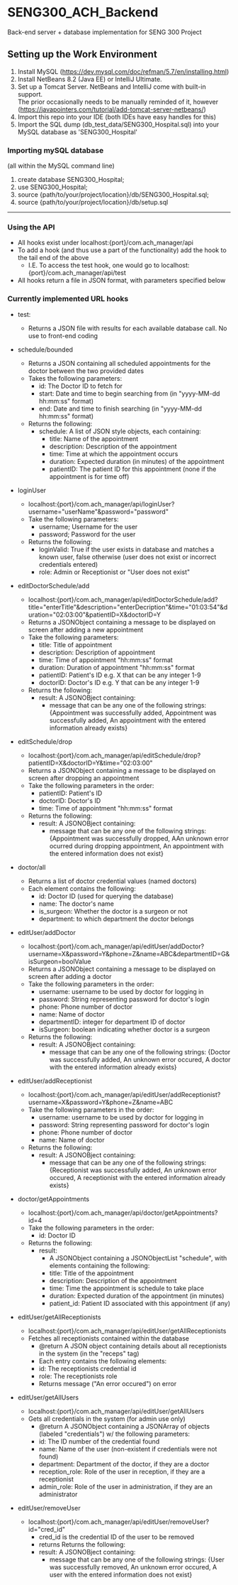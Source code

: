 # SENG300_ACH_Backend
Back-end server + database implementation for SENG 300 Project

## Setting up the Work Environment
1. Install MySQL (https://dev.mysql.com/doc/refman/5.7/en/installing.html)
2. Install NetBeans 8.2 (Java EE) or IntelliJ Ultimate.
3. Set up a Tomcat Server. NetBeans and IntelliJ come with built-in support.  
    The prior occasionally needs to be manually reminded of it, however (https://javapointers.com/tutorial/add-tomcat-server-netbeans/)<br />
4. Import this repo into your IDE (both IDEs have easy handles for this)
5. Import the SQL dump (db_test_data/SENG300_Hospital.sql) into your MySQL database as 'SENG300_Hospital'

### Importing mySQL database

(all within the MySQL command line)
1. create database SENG300_Hospital;
2. use SENG300_Hospital;
3. source {path/to/your/project/location}/db/SENG300_Hospital.sql;
4. source {path/to/your/project/location}/db/setup.sql
* * *
### Using the API
+ All hooks exist under localhost:{port}/com.ach_manager/api
+ To add a hook (and thus use a part of the functionality) add the hook to the tail end of the above
    - I.E. To access the test hook, one would go to localhost:{port}/com.ach_manager/api/test
+ All hooks return a file in JSON format, with parameters specified below
### Currently implemented URL hooks
+ test:
    - Returns a JSON file with results for each available database call. No use to front-end coding
+ schedule/bounded
    - Returns a JSON containing all scheduled appointments for the doctor between the two provided dates
    - Takes the following parameters:
        * id: The Doctor ID to fetch for
        * start: Date and time to begin searching from (in "yyyy-MM-dd hh:mm:ss" format)
        * end: Date and time to finish searching (in "yyyy-MM-dd hh:mm:ss" format)
    - Returns the following:
        * schedule: A list of JSON style objects, each containing:
            + title: Name of the appointment
            + description: Description of the appointment
            + time: Time at which the appointment occurs
            + duration: Expected duration (in minutes) of the appointment
            + patientID: The patient ID for this appointment (none if the appointment is for time off)
+ loginUser
    - localhost:{port}/com.ach_manager/api/loginUser?username="userName"&password="password"
    - Take the following parameters:
        * username; Username for the user
        * password; Password for the user
    - Returns the following:
        * loginValid: True if the user exists in database and matches a known user, false otherwise (user does not exist or incorrect credentials entered)
        * role: Admin or Receptionist or "User does not exist"
+ editDoctorSchedule/add
    - localhost:{port}/com.ach_manager/api/editDoctorSchedule/add?title="enterTitle"&description="enterDecription"&time="01:03:54"&duration="02:03:00"&patientID=X&doctorID=Y
    - Returns a JSONObject containing a message to be displayed on screen after adding a new appointment 
    - Take the following parameters:
        * title: Title of appointment
        * description: Description of appointment
        * time: Time of appointment "hh:mm:ss" format
        * duration: Duration of appointment "hh:mm:ss" format
        * patientID: Patient's ID e.g. X that can be any integer 1-9
        * doctorID: Doctor's ID e.g. Y that can be any integer 1-9
     - Returns the following:
        * result: A JSONOBject containing:
            + message that can be any one of the following strings: {Appointment was successfully added, Appointment was successfully added, An appointment with the entered information already exists}
+ editSchedule/drop
    - localhost:{port}/com.ach_manager/api/editSchedule/drop?patientID=X&doctorID=Y&time="02:03:00"
    - Returns a JSONObject containing a message to be displayed on screen after dropping an appointment 
    - Take the following parameters in the order:
        * patientID: Patient's ID
        * doctorID: Doctor's ID
        * time: Time of appointment "hh:mm:ss" format
     - Returns the following:
        * result: A JSONOBject containing:
            + message that can be any one of the following strings: {Appointment was successfully dropped, AAn unknown error ocurred during dropping appointment, An appointment with the entered information does not exist}        
+ doctor/all
    - Returns a list of doctor credential values (named doctors)
    - Each element contains the following:
        * id: Doctor ID (used for querying the database)
        * name: The doctor's name
        * is_surgeon: Whether the doctor is a surgeon or not
        * department: to which department the doctor belongs

+ editUser/addDoctor
    - localhost:{port}/com.ach_manager/api/editUser/addDoctor?username=X&password=Y&phone=Z&name=ABC&departmentID=G&isSurgeon=boolValue
    - Returns a JSONObject containing a message to be displayed on screen after adding a doctor 
    - Take the following parameters in the order:
        * username: username to be used by doctor for logging in
        * password: String representing password for doctor's login
        * phone: Phone number of doctor
        * name: Name of doctor
        * departmentID: integer for department ID of doctor
        * isSurgeon: boolean indicating whether doctor is a surgeon
     - Returns the following:
        * result: A JSONOBject containing:
            + message that can be any one of the following strings: {Doctor was successfully added, An unknown error occured, A doctor with the entered information already exists}
            
+ editUser/addReceptionist
    - localhost:{port}/com.ach_manager/api/editUser/addReceptionist?username=X&password=Y&phone=Z&name=ABC
    - Take the following parameters in the order:
        * username: username to be used by doctor for logging in
        * password: String representing password for doctor's login
        * phone: Phone number of doctor
        * name: Name of doctor
     - Returns the following:
        * result: A JSONOBject containing:
            + message that can be any one of the following strings: {Receptionist was successfully added, An unknown error occured, A receptionist with the entered information already exists}

+ doctor/getAppointments
    - localhost:{port}/com.ach_manager/api/doctor/getAppointments?id=4
    - Take the following parameters in the order:
        * id: Doctor ID
     - Returns the following:
        * result: 
            + A JSONObject containing a JSONObjectList "schedule", with elements containing the following:
            + title: Title of the appointment
            + description: Description of the appointment
            + time: Time the appointment is schedule to take place
            + duration: Expected duration of the appointment (in minutes)
            + patient_id: Patient ID associated with this appointment (if any)
            
+ editUser/getAllReceptionists
    - localhost:{port}/com.ach_manager/api/editUser/getAllReceptionists
    - Fetches all receptionists contained within the database
        * @return A JSON object containing details about all receptionists in the system (in the "receps" tag)
        *  Each entry contains the following elements:
        *  id: The receptionists credential id
        *  role: The receptionists role
        *  Returns message ("An  error occured") on error
        
+ editUser/getAllUsers
    - localhost:{port}/com.ach_manager/api/editUser/getAllUsers
    - Gets all credentials in the system (for admin use only)
        * @return A JSONObject containing a JSONArray of objects (labeled "credentials") w/ the following parameters:
        *  id: The ID number of the credential found
        *  name: Name of the user (non-existent if credentials were not found)
        *  department: Department of the doctor, if they are a doctor
        *  reception_role: Role of the user in reception, if they are a receptionist
        *  admin_role: Role of the user in administration, if they are an administrator

+ editUser/removeUser
    - localhost:{port}/com.ach_manager/api/editUser/removeUser?id="cred_id"
        * cred_id is the credential ID of the user to be removed
        * returns Returns the following:
        * result: A JSONOBject containing:
            + message that can be any one of the following strings: {User was successfully removed, An unknown error occured, A user with the entered information does not exist}
